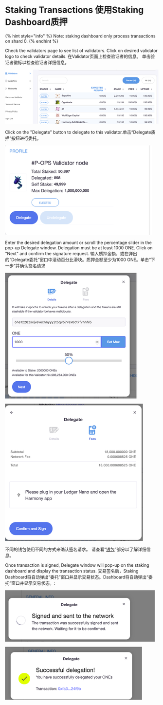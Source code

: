 # Staking Transactions 使用Staking Dashboard质押

{% hint style="info" %}
Note: staking dashboard only process transactions on shard 0.
{% endhint %}

Check the validators page to see list of validators. Click on desired validator logo to check validator details. 在Validator页面上检查验证者的信息。 单击验证者徽标以检查验证者详细信息。

![](../../.gitbook/assets/image-57.png)

Click on the "Delegate" button to delegate to this validator.单击“Delegate质押”按钮进行委托。

![](../../.gitbook/assets/image-6.png)

Enter the desired delegation amount or scroll the percentage slider in the pop-up Delegate window. Delegation must be at least 1000 ONE. Click on "Next" and confirm the signature request. 输入质押金额，或在弹出的“Delegate委托”窗口中滚动百分比滑块。质押金额至少为1000 ONE。单击“下一步”并确认签名请求

![](../../.gitbook/assets/image-27.png)

![](../../.gitbook/assets/image-19.png)

不同的钱包使用不同的方式来确认签名请求。 请查看“[钱包](https://app.gitbook.com/@harmony-one/s/harmony-cn-1/~/drafts/-M7FC0IYptiuCGwSVZ8v/wallets)”部分以了解详细信息。

Once transaction is signed, Delegate window will pop-up on the staking dashboard and display the transaction status. 交易签名后，Staking Dashboard将自动弹出“委托”窗口并显示交易状态。Dashboard将自动弹出“委托”窗口并显示交易状态。:

![](../../.gitbook/assets/image-153.png)

![](../../.gitbook/assets/image-10%20%281%29.png)

